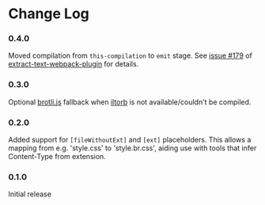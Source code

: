 # Change Log

### 0.4.0
Moved compilation from `this-compilation` to `emit` stage. See [issue #179](https://github.com/webpack-contrib/extract-text-webpack-plugin/issues/179) of [extract-text-webpack-plugin](https://github.com/webpack-contrib/extract-text-webpack) for details.

### 0.3.0
Optional [brotli.js](https://github.com/devongovett/brotli.js) fallback when [iltorb](https://github.com/MayhemYDG/iltorb) is not available/couldn't be compiled.

### 0.2.0
Added support for `[fileWithoutExt]` and `[ext]` placeholders. This allows a mapping from e.g. 'style.css' to 'style.br.css', aiding use with tools that infer Content-Type from extension.

### 0.1.0
Initial release
